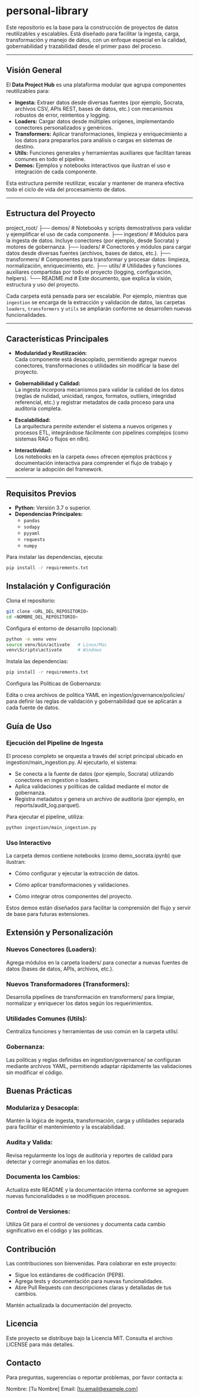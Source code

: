 # personal-library

Este repositorio es la base para la construcción de proyectos de datos reutilizables y escalables. Está diseñado para facilitar la ingesta, carga, transformación y manejo de datos, con un enfoque especial en la calidad, gobernabilidad y trazabilidad desde el primer paso del proceso.

---

## Visión General

El **Data Project Hub** es una plataforma modular que agrupa componentes reutilizables para:

- **Ingesta:** Extraer datos desde diversas fuentes (por ejemplo, Socrata, archivos CSV, APIs REST, bases de datos, etc.) con mecanismos robustos de error, reintentos y logging.
- **Loaders:** Cargar datos desde múltiples orígenes, implementando conectores personalizados y genéricos.
- **Transformers:** Aplicar transformaciones, limpieza y enriquecimiento a los datos para prepararlos para análisis o cargas en sistemas de destino.
- **Utils:** Funciones generales y herramientas auxiliares que facilitan tareas comunes en todo el pipeline.
- **Demos:** Ejemplos y notebooks interactivos que ilustran el uso e integración de cada componente.

Esta estructura permite reutilizar, escalar y mantener de manera efectiva todo el ciclo de vida del procesamiento de datos.

---

## Estructura del Proyecto

project_root/
├── demos/ # Notebooks y scripts demostrativos para validar y ejemplificar el uso de cada componente. 
├── ingestion/ # Módulos para la ingesta de datos. Incluye conectores (por ejemplo, desde Socrata) y motores de gobernanza. 
├── loaders/ # Conectores y módulos para cargar datos desde diversas fuentes (archivos, bases de datos, etc.). 
├── transformers/ # Componentes para transformar y procesar datos: limpieza, normalización, enriquecimiento, etc. 
├── utils/ # Utilidades y funciones auxiliares compartidas por todo el proyecto (logging, configuración, helpers). 
└── README.md # Este documento, que explica la visión, estructura y uso del proyecto.

Cada carpeta está pensada para ser escalable. Por ejemplo, mientras que `ingestion` se encarga de la extracción y validación de datos, las carpetas `loaders`, `transformers` y `utils` se ampliarán conforme se desarrollen nuevas funcionalidades.

---

## Características Principales

- **Modularidad y Reutilización:**  
  Cada componente está desacoplado, permitiendo agregar nuevos conectores, transformaciones o utilidades sin modificar la base del proyecto.

- **Gobernabilidad y Calidad:**  
  La ingesta incorpora mecanismos para validar la calidad de los datos (reglas de nulidad, unicidad, rangos, formatos, outliers, integridad referencial, etc.) y registrar metadatos de cada proceso para una auditoría completa.

- **Escalabilidad:**  
  La arquitectura permite extender el sistema a nuevos orígenes y procesos ETL, integrándose fácilmente con pipelines complejos (como sistemas RAG o flujos en n8n).

- **Interactividad:**  
  Los notebooks en la carpeta `demos` ofrecen ejemplos prácticos y documentación interactiva para comprender el flujo de trabajo y acelerar la adopción del framework.

---

## Requisitos Previos

- **Python:** Versión 3.7 o superior.
- **Dependencias Principales:**
  - `pandas`
  - `sodapy`
  - `pyyaml`
  - `requests`
  - `numpy`

Para instalar las dependencias, ejecuta:

```bash
pip install -r requirements.txt
```

## Instalación y Configuración

Clona el repositorio:

```bash
git clone <URL_DEL_REPOSITORIO>
cd <NOMBRE_DEL_REPOSITORIO>
```

Configura el entorno de desarrollo (opcional):

```bash
python -m venv venv
source venv/bin/activate   # Linux/Mac
venv\Scripts\activate      # Windows
```

Instala las dependencias:

```bash
pip install -r requirements.txt
```

Configura las Políticas de Gobernanza:

Edita o crea archivos de política YAML en ingestion/governance/policies/ para definir las reglas de validación y gobernabilidad que se aplicarán a cada fuente de datos.

## Guía de Uso

### Ejecución del Pipeline de Ingesta

El proceso completo se orquesta a través del script principal ubicado en ingestion/main_ingestion.py. Al ejecutarlo, el sistema:

- Se conecta a la fuente de datos (por ejemplo, Socrata) utilizando conectores en ingestion o loaders.
- Aplica validaciones y políticas de calidad mediante el motor de gobernanza.
- Registra metadatos y genera un archivo de auditoría (por ejemplo, en reports/audit_log.parquet).

Para ejecutar el pipeline, utiliza:

```bash
python ingestion/main_ingestion.py
```

### Uso Interactivo

La carpeta demos contiene notebooks (como demo_socrata.ipynb) que ilustran:

- Cómo configurar y ejecutar la extracción de datos.

- Cómo aplicar transformaciones y validaciones.

- Cómo integrar otros componentes del proyecto.


Estos demos están diseñados para facilitar la comprensión del flujo y servir de base para futuras extensiones.

## Extensión y Personalización

### Nuevos Conectores (Loaders):

Agrega módulos en la carpeta loaders/ para conectar a nuevas fuentes de datos (bases de datos, APIs, archivos, etc.).

### Nuevos Transformadores (Transformers):

Desarrolla pipelines de transformación en transformers/ para limpiar, normalizar y enriquecer los datos según los requerimientos.

### Utilidades Comunes (Utils):

Centraliza funciones y herramientas de uso común en la carpeta utils/.

### Gobernanza:

Las políticas y reglas definidas en ingestion/governance/ se configuran mediante archivos YAML, permitiendo adaptar rápidamente las validaciones sin modificar el código.

## Buenas Prácticas

### Modulariza y Desacopla:

Mantén la lógica de ingesta, transformación, carga y utilidades separada para facilitar el mantenimiento y la escalabilidad.

### Audita y Valida:

Revisa regularmente los logs de auditoría y reportes de calidad para detectar y corregir anomalías en los datos.

### Documenta los Cambios:

Actualiza este README y la documentación interna conforme se agreguen nuevas funcionalidades o se modifiquen procesos.

### Control de Versiones:

Utiliza Git para el control de versiones y documenta cada cambio significativo en el código y las políticas.

## Contribución

Las contribuciones son bienvenidas. Para colaborar en este proyecto:

- Sigue los estándares de codificación (PEP8).
- Agrega tests y documentación para nuevas funcionalidades.
- Abre Pull Requests con descripciones claras y detalladas de tus cambios.

Mantén actualizada la documentación del proyecto.

## Licencia

Este proyecto se distribuye bajo la Licencia MIT. Consulta el archivo LICENSE para más detalles.

## Contacto

Para preguntas, sugerencias o reportar problemas, por favor contacta a:

Nombre: [Tu Nombre]
Email: [tu.email@example.com]